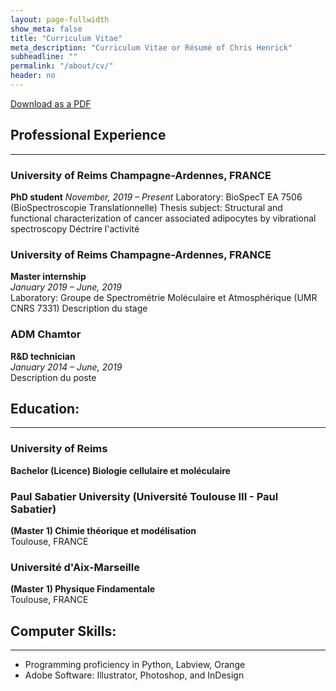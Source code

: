 ```yaml
---
layout: page-fullwidth
show_meta: false
title: "Curriculum Vitae"
meta_description: "Curriculum Vitae or Résumé of Chris Henrick"
subheadline: ""
permalink: "/about/cv/"
header: no
---
```

[Download as a PDF]({{site.urlimg}}chris-henrick-resume.pdf)

## Professional Experience
-----

### University of Reims Champagne-Ardennes, FRANCE
**PhD student** 
*November, 2019 – Present* 
Laboratory: BioSpecT EA 7506 (BioSpectroscopie Translationnelle)
Thesis subject: Structural and functional characterization of cancer associated adipocytes by vibrational spectroscopy
Déctrire l'activité

### University of Reims Champagne-Ardennes, FRANCE
**Master internship**  
*January 2019 – June, 2019*  
Laboratory: Groupe de Spectrométrie Moléculaire et Atmosphérique (UMR CNRS 7331)
Description du stage

### ADM Chamtor
**R&D technician**  
*January 2014 – June, 2019*  
 Description du poste

## Education:
-----

### University of Reims 
**Bachelor (Licence) Biologie cellulaire et moléculaire**   

### Paul Sabatier University (Université Toulouse III - Paul Sabatier)
**(Master 1) Chimie théorique et modélisation**  
Toulouse, FRANCE

### Université d'Aix-Marseille 
**(Master 1) Physique Findamentale**  
Toulouse, FRANCE

## Computer Skills:
-----
- Programming proficiency in Python, Labview, Orange  
- Adobe Software: Illustrator, Photoshop, and InDesign  

